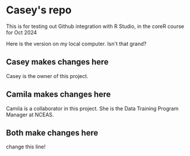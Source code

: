 # Casey's repo

This is for testing out Github integration with R Studio, in the coreR course for Oct 2024

Here is the version on my local computer.  Isn't that grand?

## Casey makes changes here

Casey is the owner of this project.

## Camila makes changes here

Camila is a collaborator in this project. She is the Data Training Program Manager at NCEAS.

## Both make changes here

change this line!
